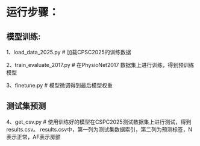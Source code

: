 # 运行步骤：

## 模型训练:

1、load_data_2025.py # 加载CPSC2025的训练数据

2、train_evaluate_2017.py # 在PhysioNet2017 数据集上进行训练，得到预训练模型

3、finetune.py # 模型微调得到最后模型权重

## 测试集预测

4、get_csv.py # 使用训练好的模型在CSPC2025测试数据集上进行测试，得到results.csv。
	results.csv中，第一列为测试集数据索引，第二列为预测标签，N表示正常，AF表示房颤
